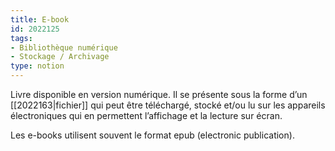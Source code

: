 ```yaml
---
title: E-book
id: 2022125
tags:
- Bibliothèque numérique
- Stockage / Archivage
type: notion
---
```


Livre disponible en version numérique. Il se présente sous la forme d’un [[2022163|fichier]] qui peut être téléchargé, stocké et/ou lu sur les appareils électroniques qui en permettent l’affichage et la lecture sur écran.

Les e-books utilisent souvent le format epub (electronic publication).

